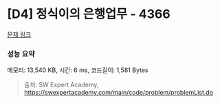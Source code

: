 # [D4] 정식이의 은행업무 - 4366 

[문제 링크](https://swexpertacademy.com/main/code/problem/problemDetail.do?contestProbId=AWMeRLz6kC0DFAXd) 

### 성능 요약

메모리: 13,540 KB, 시간: 6 ms, 코드길이: 1,581 Bytes



> 출처: SW Expert Academy, https://swexpertacademy.com/main/code/problem/problemList.do
